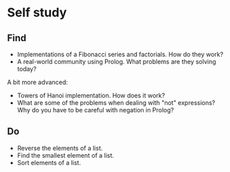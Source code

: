 # Self study

## Find

- Implementations of a Fibonacci series and factorials. How do they work?
- A real-world community using Prolog. What problems are they solving today?

A bit more advanced:

- Towers of Hanoi implementation. How does it work?
- What are some of the problems when dealing with "not" expressions? Why do you have to be careful with negation in Prolog?

## Do

- Reverse the elements of a list.
- Find the smallest element of a list.
- Sort elements of a list.
